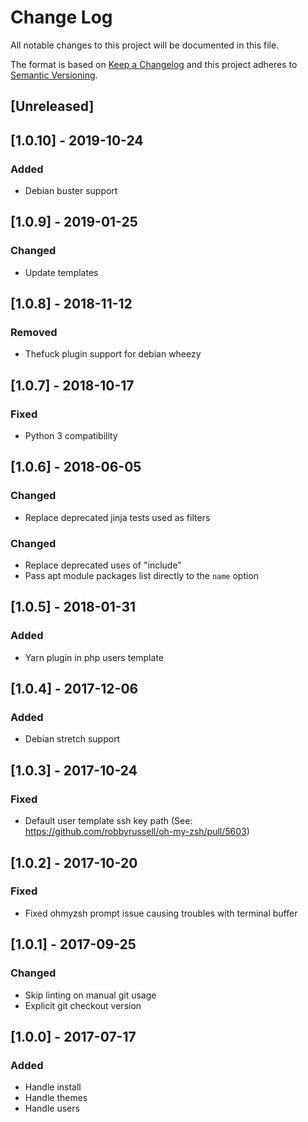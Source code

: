 # Change Log
All notable changes to this project will be documented in this file.

The format is based on [Keep a Changelog](http://keepachangelog.com/)
and this project adheres to [Semantic Versioning](http://semver.org/).

## [Unreleased]

## [1.0.10] - 2019-10-24
### Added
- Debian buster support

## [1.0.9] - 2019-01-25
### Changed
- Update templates

## [1.0.8] - 2018-11-12
### Removed
- Thefuck plugin support for debian wheezy

## [1.0.7] - 2018-10-17
### Fixed
- Python 3 compatibility

## [1.0.6] - 2018-06-05
### Changed
- Replace deprecated jinja tests used as filters

### Changed
- Replace deprecated uses of "include"
- Pass apt module packages list directly to the `name` option

## [1.0.5] - 2018-01-31
### Added
- Yarn plugin in php users template

## [1.0.4] - 2017-12-06
### Added
- Debian stretch support

## [1.0.3] - 2017-10-24
### Fixed
- Default user template ssh key path (See: https://github.com/robbyrussell/oh-my-zsh/pull/5603)

## [1.0.2] - 2017-10-20
### Fixed
- Fixed ohmyzsh prompt issue causing troubles with terminal buffer

## [1.0.1] - 2017-09-25
### Changed
- Skip linting on manual git usage
- Explicit git checkout version

## [1.0.0] - 2017-07-17
### Added
- Handle install
- Handle themes
- Handle users
